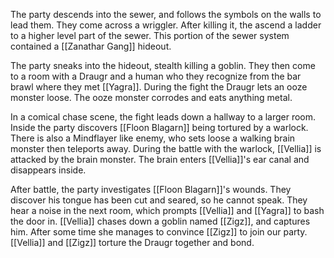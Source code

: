 The party descends into the sewer, and follows the symbols on the walls to lead them. They come across a wriggler. After killing it, the ascend a ladder to a higher level part of the sewer. This portion of the sewer system contained a [[Zanathar Gang]] hideout.

The party sneaks into the hideout, stealth killing a goblin. They then come to a room with a Draugr and a human who they recognize from the bar brawl where they met [[Yagra]]. During the fight the Draugr lets an ooze monster loose. The ooze monster corrodes and eats anything metal.

In a comical chase scene, the fight leads down a hallway to a larger room. Inside the party discovers [[Floon Blagarn]] being tortured by a warlock. There is also a Mindflayer like enemy, who sets loose a walking brain monster then teleports away. During the battle with the warlock, [[Vellia]] is attacked by the brain monster. The brain enters [[Vellia]]'s ear canal and disappears inside.

After battle, the party investigates [[Floon Blagarn]]'s wounds. They discover his tongue has been cut and seared, so he cannot speak.  They hear a noise in the next room, which prompts [[Vellia]] and [[Yagra]] to bash the door in. [[Vellia]] chases down a goblin named [[Zigz]], and captures him. After some time she manages to convince [[Zigz]] to join our party. [[Vellia]] and [[Zigz]] torture the Draugr together and bond.